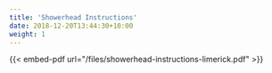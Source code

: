 ```yaml
---
title: 'Showerhead Instructions'
date: 2018-12-20T13:44:30+10:00
weight: 1
---
```

{{< embed-pdf url="/files/showerhead-instructions-limerick.pdf" >}}